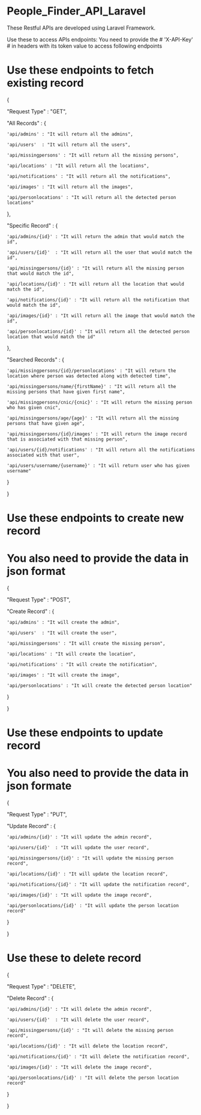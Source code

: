 # People_Finder_API_Laravel

These Restful APIs are developed using Laravel Framework.

Use these to access APIs endpoints:
You need to provide the # 'X-API-Key' # in headers with its token value to access following endpoints


# Use these endpoints to fetch existing record

{

  "Request Type" : "GET",
  
  "All Records" : {
  
    'api/admins' : "It will return all the admins",
    
    'api/users'  : "It will return all the users",
    
    'api/missingpersons' : "It will return all the missing persons",
    
    'api/locations' : "It will return all the locations",
    
    'api/notifications' : "It will return all the notifications",
    
    'api/images' : "It will return all the images",
    
    'api/personlocations' : "It will return all the detected person locations"
    
  },
  
  "Specific Record" : {
  
    'api/admins/{id}' : "It will return the admin that would match the id",
    
    'api/users/{id}'  : "It will return all the user that would match the id",
    
    'api/missingpersons/{id}' : "It will return all the missing person that would match the id",
    
    'api/locations/{id}' : "It will return all the location that would match the id",
    
    'api/notifications/{id}' : "It will return all the notification that would match the id",
    
    'api/images/{id}' : "It will return all the image that would match the id",
    
    'api/personlocations/{id}' : "It will return all the detected person location that would match the id"
    
  },
  
  "Searched Records" : {
  
    'api/missingpersons/{id}/personlocations' : "It will return the location where person was detected along with detected time",
    
    'api/missingpersons/name/{firstName}' : "It will return all the missing persons that have given first name",
    
    'api/missingpersons/cnic/{cnic}' : "It will return the missing person who has given cnic",
    
    'api/missingpersons/age/{age}' : "It will return all the missing persons that have given age",
    
    'api/missingpersons/{id}/images' : "It will return the image record that is associated with that missing person",
    
    'api/users/{id}/notifications' : "It will return all the notifications associated with that user",
    
    'api/users/username/{username}' : "It will return user who has given username"
    
  } 
  
}


# Use these endpoints to create new record
# You also need to provide the data in json format

{

  "Request Type" : "POST",
  
  "Create Record" : {
  
    'api/admins' : "It will create the admin",
    
    'api/users'  : "It will create the user",
    
    'api/missingpersons' : "It will create the missing person",
    
    'api/locations' : "It will create the location",
    
    'api/notifications' : "It will create the notification",
    
    'api/images' : "It will create the image",
    
    'api/personlocations' : "It will create the detected person location"
    
  }
  
}



# Use these endpoints to update record
# You also need to provide the data in json formate

{

  "Request Type" : "PUT",
  
  "Update Record" : {
  
    'api/admins/{id}' : "It will update the admin record",
    
    'api/users/{id}'  : "It will update the user record",
    
    'api/missingpersons/{id}' : "It will update the missing person record",
    
    'api/locations/{id}' : "It will update the location record",
    
    'api/notifications/{id}' : "It will update the notification record",
    
    'api/images/{id}' : "It will update the image record",
    
    'api/personlocations/{id}' : "It will update the person location record"
    
  }
  
}



# Use these to delete record

{

  "Request Type" : "DELETE",  
  
  "Delete Record" : {
  
    'api/admins/{id}' : "It will delete the admin record",
    
    'api/users/{id}'  : "It will delete the user record",
    
    'api/missingpersons/{id}' : "It will delete the missing person record",
    
    'api/locations/{id}' : "It will delete the location record",
    
    'api/notifications/{id}' : "It will delete the notification record",
    
    'api/images/{id}' : "It will delete the image record",
    
    'api/personlocations/{id}' : "It will delete the person location record"
    
  }
  
}


